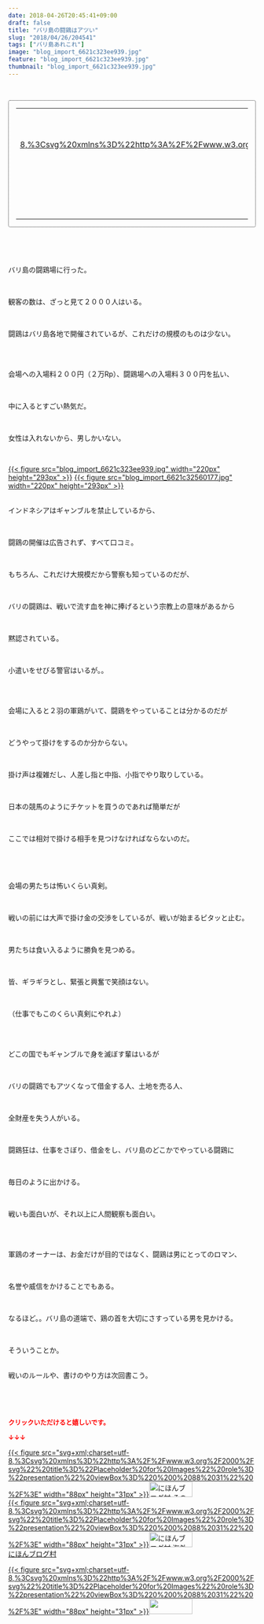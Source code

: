 ```yaml
---
date: 2018-04-26T20:45:41+09:00
draft: false
title: "バリ島の闘鶏はアツい"
slug: "2018/04/26/204541"
tags: ["バリ島あれこれ"]
image: "blog_import_6621c323ee939.jpg"
feature: "blog_import_6621c323ee939.jpg"
thumbnail: "blog_import_6621c323ee939.jpg"
---
```

<p> </p><div contenteditable="false" style="padding: 15px; border-radius: 4px; border: 1px dotted currentColor; border-image: none;"><table border="0" cellpadding="0" cellspacing="0" style="margin: 0px; table-layout: fixed;" width="100%">	<tbody width="100%">		<tr>			<td aligin="center" style="vertical-align: middle;" width="95"><span style="text-align: center; display: block;"><a href="affiliate.do?affiliateId=37110549" alt0="BlogAffiliate" target="_blank" rel="nofollow">{{< figure src="svg+xml;charset=utf-8,%3Csvg%20xmlns%3D%22http%3A%2F%2Fwww.w3.org%2F2000%2Fsvg%22%20title%3D%22Placeholder%20for%20Images%22%20role%3D%22presentation%22%20viewBox%3D%220%200%201%201%22%20%2F%3E"  >}}<noscript><img alt="稼げる人の常識、稼げない人の常識" border="0" data-img="affiliate" src="https://images-fe.ssl-images-amazon.com/images/I/51Ft8zEBpkL._SL160_.jpg" style="margin: 0px; vertical-align: middle; max-width: 95px;"></noscript></a></span></td>			<td style="line-height: 1.5; padding-left: 15px; vertical-align: middle;"><a href="affiliate.do?affiliateId=37110549" alt0="BlogAffiliate" target="_blank" rel="nofollow">稼げる人の常識、稼げない人の常識</a>			<div style="padding: 3px 0px;">2,980円</div>			<div style="font-size: 0.83em;">Amazon</div></td>		</tr>	</tbody></table></div><p> </p><p> </p><p>バリ島の闘鶏場に行った。</p><p> </p><p>観客の数は、ざっと見て２０００人はいる。</p><p> </p><p>闘鶏はバリ島各地で開催されているが、これだけの規模のものは少ない。</p><p> </p><p><br/>会場への入場料２００円（２万Rp）、闘鶏場への入場料３００円を払い、</p><p> </p><p>中に入るとすごい熱気だ。</p><p> </p><p>女性は入れないから、男しかいない。</p><p> </p><p><a href="blog_import_6621c323ee939.jpg">{{< figure src="blog_import_6621c323ee939.jpg" width="220px" height="293px" >}}</a> <a href="blog_import_6621c32560177.jpg">{{< figure src="blog_import_6621c32560177.jpg" width="220px" height="293px" >}}</a></p><p><br/>インドネシアはギャンブルを禁止しているから、</p><p> </p><p>闘鶏の開催は広告されず、すべて口コミ。</p><p> </p><p>もちろん、これだけ大規模だから警察も知っているのだが、</p><p> </p><p>バリの闘鶏は、戦いで流す血を神に捧げるという宗教上の意味があるから</p><p> </p><p>黙認されている。</p><p> </p><p>小遣いをせびる警官はいるが。。</p><p> </p><p><br/>会場に入ると２羽の軍鶏がいて、闘鶏をやっていることは分かるのだが</p><p> </p><p>どうやって掛けをするのか分からない。</p><p> </p><p>掛け声は複雑だし、人差し指と中指、小指でやり取りしている。</p><p> </p><p>日本の競馬のようにチケットを買うのであれば簡単だが</p><p> </p><p>ここでは相対で掛ける相手を見つけなければならないのだ。</p><p> </p><p> </p><p>会場の男たちは怖いくらい真剣。</p><p> </p><p>戦いの前には大声で掛け金の交渉をしているが、戦いが始まるピタッと止む。</p><p> </p><p>男たちは食い入るように勝負を見つめる。</p><p> </p><p>皆、ギラギラとし、緊張と興奮で笑顔はない。</p><p> </p><p>（仕事でもこのくらい真剣にやれよ）</p><p> </p><p><br/>どこの国でもギャンブルで身を滅ぼす輩はいるが</p><p> </p><p>バリの闘鶏でもアツくなって借金する人、土地を売る人、</p><p> </p><p>全財産を失う人がいる。</p><p> </p><p>闘鶏狂は、仕事をさぼり、借金をし、バリ島のどこかでやっている闘鶏に</p><p> </p><p>毎日のように出かける。</p><p> </p><p>戦いも面白いが、それ以上に人間観察も面白い。</p><p> </p><p><br/>軍鶏のオーナーは、お金だけが目的ではなく、闘鶏は男にとってのロマン、</p><p> </p><p>名誉や威信をかけることでもある。</p><p> </p><p>なるほど。。バリ島の道端で、鶏の首を大切にさすっている男を見かける。</p><p> </p><p>そういうことか。</p><p><br/>戦いのルールや、書けのやり方は次回書こう。</p><p> </p><p> </p><p><font color="#ff0000" size="2"><strong>クリックいただけると嬉しいです。</strong></font></p><p><font color="#ff0000" size="2"><strong>↓↓↓</strong></font></p><p><a href="ranking.html?p_cid=01260127" id="&amp;blogmura_banner" target="_blank">{{< figure src="svg+xml;charset=utf-8,%3Csvg%20xmlns%3D%22http%3A%2F%2Fwww.w3.org%2F2000%2Fsvg%22%20title%3D%22Placeholder%20for%20Images%22%20role%3D%22presentation%22%20viewBox%3D%220%200%2088%2031%22%20%2F%3E" width="88px" height="31px" >}}<noscript><img alt="にほんブログ村 その他生活ブログ 不動産投資へ" border="0" height="31" src="https://img-proxy.blog-video.jp/images?url=http%3A%2F%2Flife.blogmura.com%2Fhudousantoushi%2Fimg%2Fhudousantoushi88_31.gif" width="88"></noscript></a><br/><a href="ranking.html?p_cid=01260127" target="_blank">{{< figure src="svg+xml;charset=utf-8,%3Csvg%20xmlns%3D%22http%3A%2F%2Fwww.w3.org%2F2000%2Fsvg%22%20title%3D%22Placeholder%20for%20Images%22%20role%3D%22presentation%22%20viewBox%3D%220%200%2088%2031%22%20%2F%3E" width="88px" height="31px" >}}<noscript><img alt="にほんブログ村 海外生活ブログ バリ島情報へ" border="0" height="31" src="https://img-proxy.blog-video.jp/images?url=http%3A%2F%2Foverseas.blogmura.com%2Fbali%2Fimg%2Fbali88_31.gif" width="88"></noscript></a><br/><a href="ranking.html?p_cid=01260127" target="_blank">にほんブログ村</a></p><p><a href="link.php?1804582" title="人気ブログランキングへ">{{< figure src="svg+xml;charset=utf-8,%3Csvg%20xmlns%3D%22http%3A%2F%2Fwww.w3.org%2F2000%2Fsvg%22%20title%3D%22Placeholder%20for%20Images%22%20role%3D%22presentation%22%20viewBox%3D%220%200%2088%2031%22%20%2F%3E" width="88px" height="31px" >}}<noscript><img border="0" height="31" src="https://blog.with2.net/img/banner/banner_22.gif" width="88"></noscript></a></p><p> </p>

